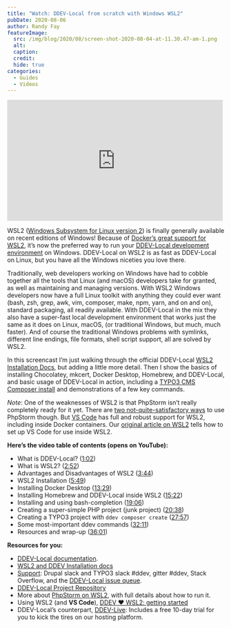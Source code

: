 ```yaml
---
title: "Watch: DDEV-Local from scratch with Windows WSL2"
pubDate: 2020-08-06
author: Randy Fay
featureImage:
  src: /img/blog/2020/08/screen-shot-2020-08-04-at-11.30.47-am-1.png
  alt:
  caption:
  credit:
  hide: true
categories:
  - Guides
  - Videos
---
```


<div class="video-container">
<iframe loading="lazy" title="DDEV-Local From Scratch (Windows WSL2)" width="500" height="281" src="https://www.youtube.com/embed/ZMfHaUkhfc0?feature=oembed" frameborder="0" allow="accelerometer; autoplay; encrypted-media; gyroscope; picture-in-picture" allowfullscreen=""></iframe>
</div>

WSL2 ([Windows Subsystem for Linux version 2](https://docs.microsoft.com/en-us/windows/wsl/wsl2-index)) is finally generally available on recent editions of Windows! Because of [Docker’s great support for WSL2](https://docs.docker.com/docker-for-windows/wsl/), it’s now the preferred way to run your [DDEV-Local development environment](https://ddev.com/ddev-local/) on Windows. DDEV-Local on WSL2 is as fast as DDEV-Local on Linux, but you have all the Windows niceties you love there.

Traditionally, web developers working on Windows have had to cobble together all the tools that Linux (and macOS) developers take for granted, as well as maintaining and managing versions. With WSL2 Windows developers now have a full Linux toolkit with anything they could ever want (bash, zsh, grep, awk, vim, composer, make, npm, yarn, and on and on), standard packaging, all readily available. With DDEV-Local in the mix they also have a super-fast local development environment that works just the same as it does on Linux, macOS, (or traditional Windows, but much, much faster). And of course the traditional Windows problems with symlinks, different line endings, file formats, shell script support, all are solved by WSL2.

In this screencast I’m just walking through the official DDEV-Local [WSL2 Installation Docs](https://ddev.readthedocs.io/en/stable/#installation-or-upgrade-windows-wsl2), but adding a little more detail. Then I show the basics of installing Chocolatey, mkcert, Docker Desktop, Homebrew, and DDEV-Local, and basic usage of DDEV-Local in action, including a [TYPO3 CMS Composer install](https://ddev.readthedocs.io/en/stable/users/cli-usage/#typo3-quickstart) and demonstrations of a few key commands.

_Note_: One of the weaknesses of WSL2 is that PhpStorm isn’t really completely ready for it yet. There are [two not-quite-satisfactory ways](https://ddev.com/ddev-local/ddev-local-and-phpstorm-debugging-with-wsl2/) to use PhpStorm though. But [VS Code](https://code.visualstudio.com/) has full and robust support for WSL2, including inside Docker containers. Our [original article on WSL2](https://ddev.com/ddev-local/ddev-wsl2-getting-started/) tells how to set up VS Code for use inside WSL2.

**Here’s the video table of contents (opens on YouTube):**

- What is DDEV-Local? ([1:02](https://youtu.be/ZMfHaUkhfc0?t=62))
- What is WSL2? ([2:52](https://youtu.be/ZMfHaUkhfc0?t=172))
- Advantages and Disadvantages of WSL2 ([3:44](https://youtu.be/ZMfHaUkhfc0?t=222))
- WSL2 Installation ([5:49](https://youtu.be/ZMfHaUkhfc0?t=349))
- Installing Docker Desktop ([13:29](https://youtu.be/ZMfHaUkhfc0?t=809))
- Installing Homebrew and DDEV-Local inside WSL2 ([15:22](https://youtu.be/SwahVCBTo3w?t=922))
- Installing and using bash-completion ([19:06](https://youtu.be/ZMfHaUkhfc0?t=1146))
- Creating a super-simple PHP project (junk project) ([20:38](https://youtu.be/ZMfHaUkhfc0?t=1234))
- Creating a TYPO3 project with `ddev composer create` ([27:57](https://youtu.be/ZMfHaUkhfc0?t=1673))
- Some most-important ddev commands ([32:11](https://youtu.be/ZMfHaUkhfc0?t=1931))
- Resources and wrap-up ([36:01](https://youtu.be/ZMfHaUkhfc0?t=2161))

**Resources for you:**

- [DDEV-Local documentation](https://ddev.readthedocs.io/en/stable/).
- [WSL2 and DDEV Installation docs](https://ddev.readthedocs.io/en/stable/#installation-or-upgrade-windows-wsl2)
- [Support](https://ddev.readthedocs.io/en/stable/#support-and-user-contributed-documentation): Drupal slack and TYPO3 slack #ddev, gitter #ddev, Stack Overflow, and the [DDEV-Local issue queue](https://github.com/drud/ddev/issues).
- [DDEV-Local Project Repository](https://github.com/drud/ddev)
- More about [PhpStorm on WSL2](https://ddev.com/ddev-local/ddev-local-and-phpstorm-debugging-with-wsl2/), with full details about how to run it.
- Using WSL2 (and **VS Code**), [DDEV ❤️ WSL2: getting started](https://ddev.com/ddev-local/ddev-wsl2-getting-started/)
- DDEV-Local’s counterpart, [DDEV-Live](https://ddev.com/ddev-live/https://ddev.com/ddev-live/): Includes a free 10-day trial for you to kick the tires on our hosting platform.
